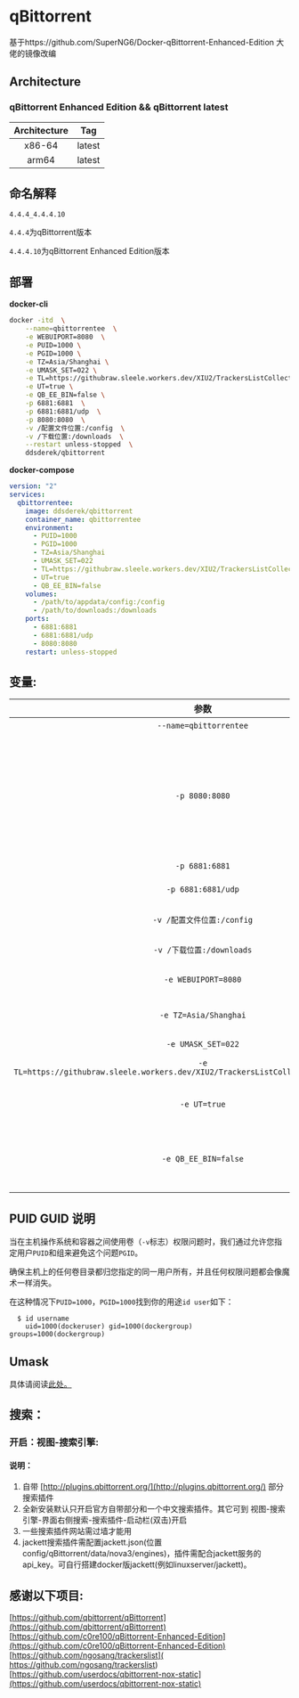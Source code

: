 # qBittorrent

基于https://github.com/SuperNG6/Docker-qBittorrent-Enhanced-Edition 大佬的镜像改编

## Architecture
### qBittorrent Enhanced Edition && qBittorrent latest

| Architecture | Tag            |
| :----------: | :------------: |
| x86-64       | latest   |
| arm64        | latest |

## 命名解释

```4.4.4_4.4.4.10```

```4.4.4```为qBittorrent版本

```4.4.4.10```为qBittorrent Enhanced Edition版本

## 部署

**docker-cli**

````bash
docker -itd  \
    --name=qbittorrentee  \
    -e WEBUIPORT=8080  \
    -e PUID=1000 \
    -e PGID=1000 \
    -e TZ=Asia/Shanghai \
    -e UMASK_SET=022 \
    -e TL=https://githubraw.sleele.workers.dev/XIU2/TrackersListCollection/master/best.txt \
    -e UT=true \
    -e QB_EE_BIN=false \
    -p 6881:6881  \
    -p 6881:6881/udp  \
    -p 8080:8080  \
    -v /配置文件位置:/config  \
    -v /下载位置:/downloads  \
    --restart unless-stopped  \
    ddsderek/qbittorrent
````

**docker-compose**

````yaml
version: "2"
services:
  qbittorrentee:
    image: ddsderek/qbittorrent
    container_name: qbittorrentee
    environment:
      - PUID=1000
      - PGID=1000
      - TZ=Asia/Shanghai
      - UMASK_SET=022
      - TL=https://githubraw.sleele.workers.dev/XIU2/TrackersListCollection/master/best.txt
      - UT=true
      - QB_EE_BIN=false
    volumes:
      - /path/to/appdata/config:/config
      - /path/to/downloads:/downloads
    ports:
      - 6881:6881
      - 6881:6881/udp
      - 8080:8080
    restart: unless-stopped
````

## 变量:

|参数|说明|
|:-:|:-:|
| `--name=qbittorrentee` |容器名|
| `-p 8080:8080` |web访问端口 [IP:8080](IP:8080);(默认用户名:admin;默认密码:adminadmin);此端口需与容器端口和环境变量保持一致，否则无法访问|
| `-p 6881:6881` |BT下载监听端口|
| `-p 6881:6881/udp` |BT下载DHT监听端口|
| `-v /配置文件位置:/config` |qBittorrent配置文件位置|
| `-v /下载位置:/downloads` |qBittorrent下载位置|
| `-e WEBUIPORT=8080` |web访问端口环境变量|
| `-e TZ=Asia/Shanghai` |系统时区设置,默认为Asia/Shanghai|
| ```-e UMASK_SET=022``` |设置权限掩码|
| ```-e TL=https://githubraw.sleele.workers.dev/XIU2/TrackersListCollection/master/best.txt``` |TrackersList，可以自定义|
| ```-e UT=true``` |是否更新TrackersList，推荐开启|
| ```-e QB_EE_BIN=false``` |是否使用内置[qBittorrent Enhanced Edition](https://github.com/c0re100/qBittorrent-Enhanced-Edition)，默认关闭|

## PUID GUID 说明

当在主机操作系统和容器之间使用卷（`-v`标志）权限问题时，我们通过允许您指定用户`PUID`和组来避免这个问题`PGID`。

确保主机上的任何卷目录都归您指定的同一用户所有，并且任何权限问题都会像魔术一样消失。

在这种情况下`PUID=1000`，`PGID=1000`找到你的用途`id user`如下：

```
  $ id username
    uid=1000(dockeruser) gid=1000(dockergroup) groups=1000(dockergroup)
```

## Umask

具体请阅读[此处。](https://en.wikipedia.org/wiki/Umask)

## 搜索：

### 开启：视图-搜索引擎:
#### 说明：

1. 自带 [http://plugins.qbittorrent.org/](http://plugins.qbittorrent.org/) 部分搜索插件
2. 全新安装默认只开启官方自带部分和一个中文搜索插件。其它可到 视图-搜索引擎-界面右侧搜索-搜索插件-启动栏(双击)开启
3. 一些搜索插件网站需过墙才能用
4. jackett搜索插件需配置jackett.json(位置config/qBittorrent/data/nova3/engines)，插件需配合jackett服务的api_key。可自行搭建docker版jackett(例如linuxserver/jackett)。

## 感谢以下项目:
[https://github.com/qbittorrent/qBittorrent](https://github.com/qbittorrent/qBittorrent)   
[https://github.com/c0re100/qBittorrent-Enhanced-Edition](https://github.com/c0re100/qBittorrent-Enhanced-Edition)    
[https://github.com/ngosang/trackerslist]( https://github.com/ngosang/trackerslist)    
[https://github.com/userdocs/qbittorrent-nox-static](https://github.com/userdocs/qbittorrent-nox-static)
